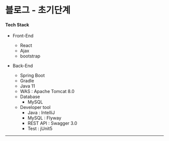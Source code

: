 # 블로그 - 초기단계

#### Tech Stack

+ Front-End

   - React
   - Ajax
   - bootstrap
   

+ Back-End

   - Spring Boot
   - Gradle
   - Java 11
   - WAS : Apache Tomcat 8.0
   - Database
     * MySQL
   - Developer tool
     * Java : IntelliJ
     * MySQL : Flyway
     * REST API : Swagger 3.0
     * Test : jUnit5

-----------
